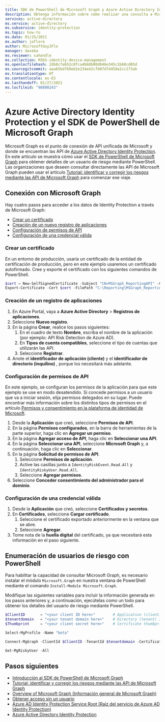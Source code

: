 ```yaml
---
title: SDK de PowerShell de Microsoft Graph y Azure Active Directory Identity Protection
description: Obtenga información sobre cómo realizar una consulta a Microsoft Graph para obtener una lista de detecciones de riesgo e información asociada desde Azure Active Directory
services: active-directory
ms.service: active-directory
ms.subservice: identity-protection
ms.topic: how-to
ms.date: 01/25/2021
ms.author: joflore
author: MicrosoftGuyJFlo
manager: daveba
ms.reviewer: sahandle
ms.collection: M365-identity-device-management
ms.openlocfilehash: 2db8cfe652c0fca4b68b00d846e345c1b60cd05d
ms.sourcegitcommit: aaa65bd769eb2e234e42cfb07d7d459a2cc273ab
ms.translationtype: HT
ms.contentlocale: es-ES
ms.lasthandoff: 01/27/2021
ms.locfileid: "98880243"
---
```

# <a name="azure-active-directory-identity-protection-and-the-microsoft-graph-powershell-sdk"></a>Azure Active Directory Identity Protection y el SDK de PowerShell de Microsoft Graph

Microsoft Graph es el punto de conexión de API unificada de Microsoft y donde se encuentran las API de [Azure Active Directory Identity Protection](./overview-identity-protection.md). En este artículo se muestra cómo usar el [SDK de PowerShell de Microsoft Graph](/graph/powershell/get-started) para obtener detalles de un usuario de riesgo mediante PowerShell. Las organizaciones que deseen consultar directamente las API de Microsoft Graph pueden usar el artículo [Tutorial: identificar y corregir los riesgos mediante las API de Microsoft Graph](/graph/tutorial-riskdetection-api) para comenzar ese viaje.


## <a name="connect-to-microsoft-graph"></a>Conexión con Microsoft Graph

Hay cuatro pasos para acceder a los datos de Identity Protection a través de Microsoft Graph:

- [Crear un certificado](#create-a-certificate)
- [Creación de un nuevo registro de aplicaciones](#create-a-new-app-registration)
- [Configuración de permisos de API](#configure-api-permissions)
- [Configuración de una credencial válida](#configure-a-valid-credential)

### <a name="create-a-certificate"></a>Crear un certificado

En un entorno de producción, usaría un certificado de la entidad de certificación de producción, pero en este ejemplo usaremos un certificado autofirmado. Cree y exporte el certificado con los siguientes comandos de PowerShell.

```powershell
$cert = New-SelfSignedCertificate -Subject "CN=MSGraph_ReportingAPI" -CertStoreLocation "Cert:\CurrentUser\My" -KeyExportPolicy Exportable -KeySpec Signature -KeyLength 2048 -KeyAlgorithm RSA -HashAlgorithm SHA256
Export-Certificate -Cert $cert -FilePath "C:\Reporting\MSGraph_ReportingAPI.cer"
```

### <a name="create-a-new-app-registration"></a>Creación de un registro de aplicaciones

1. En Azure Portal, vaya a **Azure Active Directory** > **Registros de aplicaciones**.
1. Seleccione **Nuevo registro**.
1. En la página **Crear**, realice los pasos siguientes:
   1. En el cuadro de texto **Nombre**, escriba el nombre de la aplicación (por ejemplo: API Risk Detection de Azure AD).
   1. En **Tipos de cuenta compatibles**, seleccione el tipo de cuentas que utilizarán las API.
   1. Seleccione **Registrar**.
1. Anote el **identificador de aplicación (cliente)** y el **identificador de directorio (inquilino)** , porque los necesitará más adelante.

### <a name="configure-api-permissions"></a>Configuración de permisos de API

En este ejemplo, se configuran los permisos de la aplicación para que este ejemplo se use en modo desatendido. Si concede permisos a un usuario que va a iniciar sesión, elija permisos delegados en su lugar. Puede encontrar más información sobre los distintos tipos de permisos en el artículo [Permisos y consentimiento en la plataforma de identidad de Microsoft](../develop/v2-permissions-and-consent.md#permission-types).

1. Desde la **Aplicación** que creó, seleccione **Permisos de API**.
1. En la página **Permisos configurados**, en la barra de herramientas de la parte superior, haga clic en **Agregar un permiso**.
1. En la página **Agregar acceso de API**, haga clic en **Seleccionar una API**.
1. En la página **Seleccionar una API**, seleccione **Microsoft Graph** y, a continuación, haga clic en **Seleccionar**.
1. En la página **Solicitud de permisos de API**. 
   1. Seleccione **Permisos de aplicación**.
   1. Active las casillas junto a `IdentityRiskEvent.Read.All` y `IdentityRiskyUser.Read.All`.
   1. Seleccione **Agregar permisos**.
1. Seleccione **Conceder consentimiento del administrador para el dominio**. 

### <a name="configure-a-valid-credential"></a>Configuración de una credencial válida

1. Desde la **Aplicación** que creó, seleccione **Certificados y secretos**.
1. En **Certificados**, seleccione **Cargar certificado**.
   1. Seleccione el certificado exportado anteriormente en la ventana que se abre.
   1. Seleccione **Agregar**.
1. Tome nota de la **huella digital** del certificado, ya que necesitará esta información en el paso siguiente.

## <a name="list-risky-users-using-powershell"></a>Enumeración de usuarios de riesgo con PowerShell

Para habilitar la capacidad de consultar Microsoft Graph, es necesario instalar el módulo `Microsoft.Graph` en nuestra ventana de PowerShell mediante el comando `Install-Module Microsoft.Graph`.

Modifique las siguientes variables para incluir la información generada en los pasos anteriores y, a continuación, ejecútelas como un todo para obtener los detalles del usuario de riesgo mediante PowerShell.

```powershell
$ClientID       = "<your client ID here>"        # Application (client) ID gathered when creating the app registration
$tenantdomain   = "<your tenant domain here>"    # Directory (tenant) ID gathered when creating the app registration
$Thumbprint     = "<your client secret here>"    # Certificate thumbprint gathered when configuring your credential

Select-MgProfile -Name "beta"
  
Connect-MgGraph -ClientId $ClientID -TenantId $tenantdomain -CertificateThumbprint $Thumbprint

Get-MgRiskyUser -All
```

## <a name="next-steps"></a>Pasos siguientes

- [Introducción al SDK de PowerShell de Microsoft Graph](/graph/powershell/get-started)
- [Tutorial: identificar y corregir los riesgos mediante las API de Microsoft Graph](/graph/tutorial-riskdetection-api)
- [Overview of Microsoft Graph (Información general de Microsoft Graph)](https://developer.microsoft.com/graph/docs)
- [Obtener acceso sin un usuario](/graph/auth-v2-service)
- [Azure AD Identity Protection Service Root (Raíz del servicio de Azure AD Identity Protection)](/graph/api/resources/identityprotectionroot)
- [Azure Active Directory Identity Protection](./overview-identity-protection.md)
